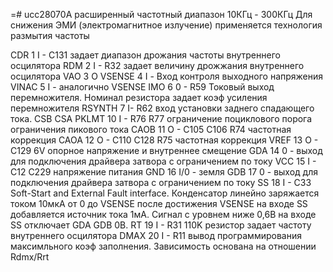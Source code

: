 =# ucc28070A
расширенный частотный диапазон 10КГц - 300КГц
Для снижения ЭМИ (электромагнитное излучение) применяется технология размытия частоты

CDR 1 I - C131 задает диапазон дрожания частоты внутреннего осцилятора
RDM 2 I - R32 задает величину дрожжания внутреннего осцилятора
VAO 3 O
VSENSE 4 I - Вход контроля выходного напряжения
VINAC  5 I - аналогично VSENSE
IMO 6 0 - R59 Токовый выход перемножителя. Номинал резистора задает коэф усиления перемножителя
RSYNTH 7 I- R62 вход установки заднего спадающего тока.
CSB 
CSA
PKLMT 10 I - R76 R77 ограничение поциклового порога ограничения пикового тока
CAOB 11 O - C105 C106 R74 частотная коррекция
CAOA 12 O - C110 C128 R75 частотная коррекция
VREF 13 O - C129 6V опорное напряжение и внутреннее смещение
GDA 14 0 - выход для подключения драйвера затвора с ограничением по току
VCC 15 I - C12 C229 напряжение питания 
GND 16 I/0 - земля
GDB 17 0 - выход для подключения драйвера затвора с ограничением по току
SS 18 I - C33 Soft-Start and External Fault interface. Конденсатор линейно заряжается током 10мкА от 0 до VSENSE после достижения VSENSE на входе SS добавляется источник тока 1мА.
			Сигнал с уровнем ниже 0,6В на входе SS отключает GDA GDB 0В. 
RT 19 I - R31 110K резистор задает частоту внутреннего осцилятора
DMAX 20 I - R11 вывод программирования максимльного коэф заполнения. Зависимость основана на отношении Rdmx/Rrt